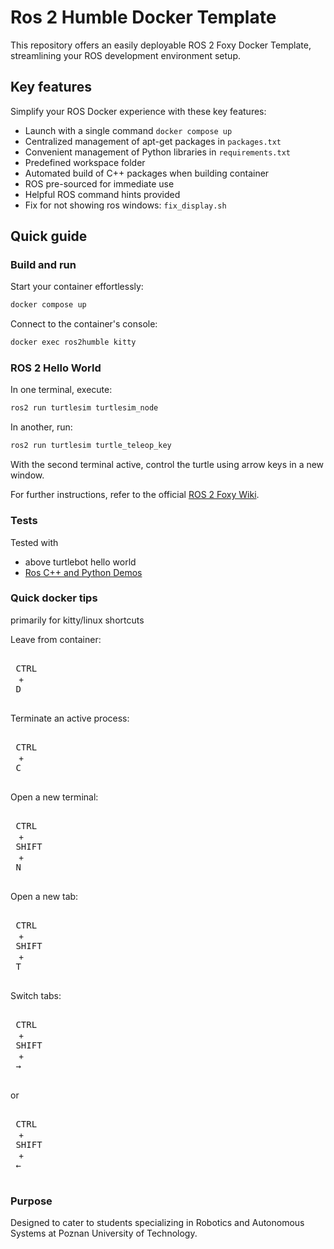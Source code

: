 # Ros 2 Humble Docker Template

This repository offers an easily deployable ROS 2 Foxy Docker Template, streamlining your ROS development environment setup.

## Key features

Simplify your ROS Docker experience with these key features:

- Launch with a single command `docker compose up`
- Centralized management of apt-get packages in `packages.txt`
- Convenient management of Python libraries in `requirements.txt`
- Predefined workspace folder
- Automated build of C++ packages when building container
- ROS pre-sourced for immediate use
- Helpful ROS command hints provided
- Fix for not showing ros windows: `fix_display.sh`

## Quick guide

### Build and run

Start your container effortlessly:

```bash
docker compose up
```

Connect to the container's console:

```bash
docker exec ros2humble kitty
```

### ROS 2 Hello World

In one terminal, execute:

```bash
ros2 run turtlesim turtlesim_node
```

In another, run:

```bash
ros2 run turtlesim turtle_teleop_key
```

With the second terminal active, control the turtle using arrow keys in a new window.

For further instructions, refer to the official [ROS 2 Foxy Wiki](https://docs.ros.org/en/foxy/index.html).

### Tests

Tested with

- above turtlebot hello world
- [Ros C++ and Python Demos](https://github.com/ros2/demos/tree/foxy)

### Quick docker tips

primarily for kitty/linux shortcuts

Leave from container:

<kbd> <br> CTRL <br> </kbd> + <kbd> <br> D <br> </kbd>

Terminate an active process:

<kbd> <br> CTRL <br> </kbd> + <kbd> <br> C <br> </kbd>

Open a new terminal:

<kbd> <br> CTRL <br> </kbd> + <kbd> <br> SHIFT <br> </kbd> + <kbd> <br> N <br> </kbd>

Open a new tab:

<kbd> <br> CTRL <br> </kbd> + <kbd> <br> SHIFT <br> </kbd> + <kbd> <br> T <br> </kbd>

Switch tabs:

<kbd> <br> CTRL <br> </kbd> + <kbd> <br> SHIFT <br> </kbd> + <kbd> <br> → <br> </kbd>

or

<kbd> <br> CTRL <br> </kbd> + <kbd> <br> SHIFT <br> </kbd> + <kbd> <br> ← <br> </kbd>

### Purpose

Designed to cater to students specializing in Robotics and Autonomous Systems at Poznan University of Technology.
